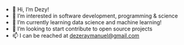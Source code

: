 - 👋 Hi, I’m Dezy!
- 👀 I’m interested in software development, programming & science
- 🌱 I’m currently learning data science and machine learning!
- 💞️ I’m looking to start contribute to open source projects
- 📫 I can be reached at dezeraymanuel@gmail.com

<!---
dezeraym/dezeraym is a ✨ special ✨ repository because its `README.md` (this file) appears on your GitHub profile.
You can click the Preview link to take a look at your changes.
--->
